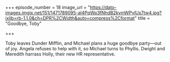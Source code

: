 +++
episode_number = 18
image_url = "https://dato-images.imgix.net/151/1471789095-aI4PqWp3fNhdB2kvmWPylUs7tw4.jpg?ixlib=rb-1.1.0&ch=DPR%2CWidth&auto=compress%2Cformat"
title = "Goodbye, Toby"

+++

Toby leaves Dunder Mifflin, and Michael plans a huge goodbye party—out of joy. Angela refuses to help with it, so Michael turns to Phyllis. Dwight and Meredith harrass Holly, their new HR representative.